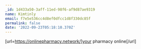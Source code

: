 ```yaml
---
_id: 1d433a50-3aff-11ed-98f6-af9d87ae9319
name: Kimtinly
email: f7e5e536cc4d8ef0dfcc1d8f330dc85f
permalink: false
date: '2022-09-23T05:18:10.370Z'
---
```

[url=https://onlinepharmacy.network/]your pharmacy online[/url]
